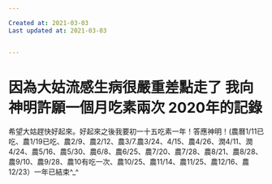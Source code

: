 ```yaml
---

Created at: 2021-03-03
Last updated at: 2021-03-03


---
```


# 因為大姑流感生病很嚴重差點走了 我向神明許願一個月吃素兩次 2020年的記錄


希望大姑趕快好起來。好起來之後我要初一十五吃素一年！答應神明！(農曆1/11已吃、農1/19已吃、農2/9、農2/12、農3/7.農3/24、4/15、農4/26、潤4/11、潤4/24、農5/16、農5/30、農6/8、農6/25、農7/20、農7/28、農8/21、農8/28、農9/10、農9/28、農10有吃一次、農10/25、農11/14、農11/25、農12/16、農12/23）一年已結束^\_^

